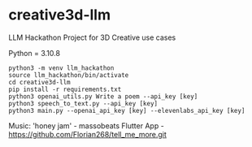 # creative3d-llm
LLM Hackathon Project for 3D Creative use cases


Python = 3.10.8
```
python3 -m venv llm_hackathon
source llm_hackathon/bin/activate
cd creative3d-llm
pip install -r requirements.txt
python3 openai_utils.py Write a poem --api_key [key]
python3 speech_to_text.py --api_key [key] 
python3 main.py --openai_api_key [key] --elevenlabs_api_key [key] 
```

Music: 'honey jam' - massobeats
Flutter App - https://github.com/Florian268/tell_me_more.git
